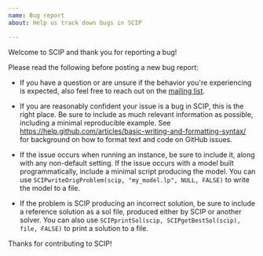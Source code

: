 ```yaml
---
name: Bug report
about: Help us track down bugs in SCIP

---
```


Welcome to SCIP and thank you for reporting a bug!

Please read the following before posting a new bug report:

- If you have a question or are unsure if the behavior you're experiencing is expected, also feel free to reach out on the [mailing list](http://listserv.zib.de/mailman/listinfo/scip/).

- If you are reasonably confident your issue is a bug in SCIP, this is the right place. Be sure to include as much relevant information as possible, including a minimal reproducible example. See https://help.github.com/articles/basic-writing-and-formatting-syntax/ for background on how to format text and code on GitHub issues.

- If the issue occurs when running an instance, be sure to include it, along with any non-default setting.
If the issue occurs with a model built programmatically, include a minimal script producing the model.
You can use `SCIPwriteOrigProblem(scip, "my_model.lp", NULL, FALSE)` to write the model to a file.

- If the problem is SCIP producing an incorrect solution, be sure to include a reference solution as a sol file, produced either by SCIP or another solver.
You can also use `SCIPprintSol(scip, SCIPgetBestSol(scip), file, FALSE)` to print a solution to a file.

Thanks for contributing to SCIP!
